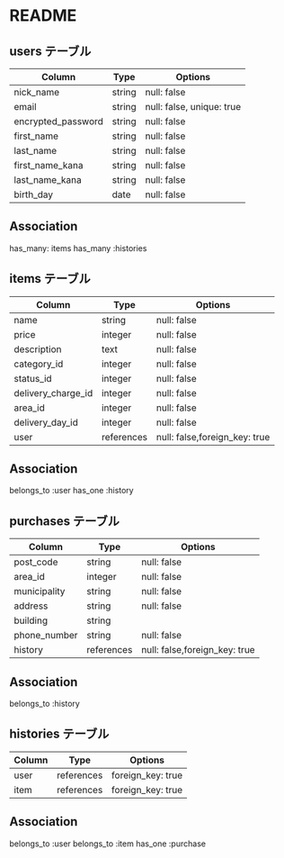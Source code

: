 # README

## users テーブル

| Column             | Type       | Options                   |
| ------------------ | ---------- | ------------------------- |
| nick_name          | string     | null: false               |
| email              | string     | null: false, unique: true |
| encrypted_password | string     | null: false               |
| first_name         | string     | null: false               |
| last_name          | string     | null: false               |
| first_name_kana    | string    | null: false              |
| last_name_kana     | string     | null: false               |
| birth_day          | date       | null: false               |

## Association
has_many: items
has_many :histories

## items テーブル

| Column             | Type       | Options                        |
| ------------------ | ---------- | ------------------------------ |
| name               | string     | null: false                    |
| price              | integer    | null: false                    |
| description        | text       | null: false                    |
| category_id        | integer    | null: false                    |
| status_id          | integer    | null: false                    |
| delivery_charge_id | integer    | null: false                    |
| area_id            | integer    | null: false                    |
| delivery_day_id    | integer    | null: false                    |
| user               | references | null: false,foreign_key: true  |

## Association
belongs_to :user
has_one :history

## purchases テーブル

| Column        | Type       | Options                       |
| ------------- | ---------- | ----------------------------- |
| post_code     | string     | null: false                   |
| area_id       | integer    | null: false                   |
| municipality  | string     | null: false                   |
| address       | string     | null: false                   |
| building      | string     |                               |
| phone_number  | string     | null: false                   |
| history       | references | null: false,foreign_key: true |

## Association
belongs_to :history

## histories テーブル
| Column  | Type       | Options            |
| ------- |----------- | -------------------|
| user    | references | foreign_key: true  |
| item    | references | foreign_key: true  |

## Association
belongs_to :user
belongs_to :item
has_one :purchase
